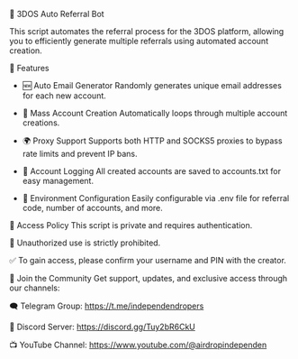🚀 3DOS Auto Referral Bot

This script automates the referral process for the 3DOS platform, allowing you to efficiently generate multiple referrals using automated account creation.

🔧 Features
- 🆕 Auto Email Generator
Randomly generates unique email addresses for each new account.

- 🔁 Mass Account Creation
Automatically loops through multiple account creations.

- 🌍 Proxy Support
Supports both HTTP and SOCKS5 proxies to bypass rate limits and prevent IP bans.

- 📑 Account Logging
All created accounts are saved to accounts.txt for easy management.

- 📂 Environment Configuration
Easily configurable via .env file for referral code, number of accounts, and more.

🔐 Access Policy
This script is private and requires authentication.

🚫 Unauthorized use is strictly prohibited.

✅ To gain access, please confirm your username and PIN with the creator.

📣 Join the Community
Get support, updates, and exclusive access through our channels:

🗨️ Telegram Group: https://t.me/independendropers

💬 Discord Server: https://discord.gg/Tuy2bR6CkU

📺 YouTube Channel: https://www.youtube.com/@airdropindependen
